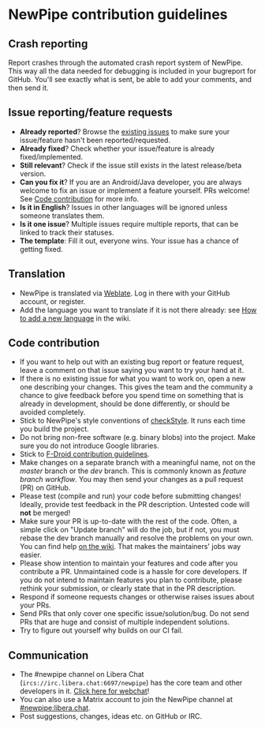 NewPipe contribution guidelines
===============================

## Crash reporting

Report crashes through the automated crash report system of NewPipe.
This way all the data needed for debugging is included in your bugreport for GitHub.
You'll see exactly what is sent, be able to add your comments, and then send it.

## Issue reporting/feature requests

* **Already reported**? Browse the [existing issues](https://github.com/TeamNewPipe/NewPipe/issues) to make sure your issue/feature hasn't been reported/requested.
* **Already fixed**? Check whether your issue/feature is already fixed/implemented.
* **Still relevant**? Check if the issue still exists in the latest release/beta version.
* **Can you fix it**? If you are an Android/Java developer, you are always welcome to fix an issue or implement a feature yourself. PRs welcome! See [Code contribution](#code-contribution) for more info.
* **Is it in English**? Issues in other languages will be ignored unless someone translates them.
* **Is it one issue**? Multiple issues require multiple reports, that can be linked to track their statuses.
* **The template**: Fill it out, everyone wins. Your issue has a chance of getting fixed.


## Translation

* NewPipe is translated via [Weblate](https://hosted.weblate.org/projects/newpipe/strings/). Log in there with your GitHub account, or register.
* Add the language you want to translate if it is not there already: see [How to add a new language](https://github.com/TeamNewPipe/NewPipe/wiki/How-to-add-a-new-language-to-NewPipe) in the wiki.

## Code contribution

* If you want to help out with an existing bug report or feature request, leave a comment on that issue saying you want to try your hand at it.
* If there is no existing issue for what you want to work on, open a new one describing your changes. This gives the team and the community a chance to give feedback before you spend time on something that is already in development, should be done differently, or should be avoided completely.
* Stick to NewPipe's style conventions of [checkStyle](https://github.com/checkstyle/checkstyle). It runs each time you build the project.
* Do not bring non-free software (e.g. binary blobs) into the project. Make sure you do not introduce Google
  libraries.
* Stick to [F-Droid contribution guidelines](https://f-droid.org/wiki/page/Inclusion_Policy).
* Make changes on a separate branch with a meaningful name, not on the _master_ branch or the _dev_ branch. This is commonly known as *feature branch workflow*. You may then send your changes as a pull request (PR) on GitHub.
* Please test (compile and run) your code before submitting changes! Ideally, provide test feedback in the PR description. Untested code will **not** be merged!
* Make sure your PR is up-to-date with the rest of the code. Often, a simple click on "Update branch" will do the job, but if not, you must rebase the dev branch manually and resolve the problems on your own. You can find help [on the wiki](https://github.com/TeamNewPipe/NewPipe/wiki/How-to-merge-a-PR). That makes the maintainers' jobs way easier.
* Please show intention to maintain your features and code after you contribute a PR. Unmaintained code is a hassle for core developers. If you do not intend to maintain features you plan to contribute, please rethink your submission, or clearly state that in the PR description.
* Respond if someone requests changes or otherwise raises issues about your PRs.
* Send PRs that only cover one specific issue/solution/bug. Do not send PRs that are huge and consist of multiple independent solutions.
* Try to figure out yourself why builds on our CI fail.

## Communication

* The #newpipe channel on Libera Chat (`ircs://irc.libera.chat:6697/newpipe`) has the core team and other developers in it. [Click here for webchat](https://web.libera.chat/#newpipe)!
* You can also use a Matrix account to join the NewPipe channel at [#newpipe:libera.chat](https://matrix.to/#/#newpipe:libera.chat).
* Post suggestions, changes, ideas etc. on GitHub or IRC.
